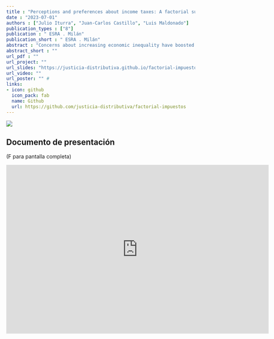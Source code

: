 ```yaml
---
title : "Perceptions and preferences about income taxes: A factorial survey approach"
date : "2023-07-01"
authors : ["Julio Iturra", "Juan-Carlos Castillo", "Luis Maldonado"]
publication_types : ["8"]
publication : " ESRA . Milán"
publication_short : " ESRA . Milán"
abstract : "Concerns about increasing economic inequality have boosted the research on public perceptions and preferences related to salaries, social welfare, meritocracy, subjective status, and taxes. Traditional survey questions addressing this last topic generally rely on single-item Likert scales that ask to what extent respondents agree with the amount of taxes that are/should be paid by, for example, themselves, the poor, or the rich. Nevertheless, what respondents take into account when making judgments about just taxes remains largely unclear. The present study aims to shed light on how perceptions and preferences about taxes are related to specific characteristics of the presented (stimulus) case. Based on a two-wave factorial survey design in Chile in 2019 (N=1,470) we evaluated the role of characteristics such as gender, age, childcare, education, income, and family background on the perception and evaluation of a just income tax. The models were estimated in a multilevel framework, in which vignettes are nested within respondents in order to assess the influence of the vignette’s attributes on perceived and preferred income tax. Preliminary results show that respondents tend to be well-informed and accurate about Chile's income tax levels. The vignette's household income is the most relevant attribute in explaining the perceived and preferred income tax, showing a robust positive effect. On the other hand, neither the respondent's educational level nor household income influences perceived and preferred income tax. The study was pre-registered in the Open Science Framework: https://osf.io/vpz86"
abstract_short : ""
url_pdf : ""  
url_project: "" 
url_slides: "https://justicia-distributiva.github.io/factorial-impuestos/presentations/ESRA-milan-2023/presentation-esra-2023.html#1" 
url_video: "" 
url_poster: "" # 
links: 
- icon: github 
  icon_pack: fab 
  name: Github 
  url: https://github.com/justicia-distributiva/factorial-impuestos
---
```

![](https://justicia-distributiva.github.io/brechas-genero/presentations/ESRA2023/images/ESRA.png)
## Documento de presentación
(F para pantalla completa)
<iframe width="700"  height="450" src="https://justicia-distributiva.github.io/factorial-impuestos/presentations/ESRA-milan-2023/presentation-esra-2023.html#1" title="Xaringan presentation" frameborder="0" allow="accelerometer; autoplay; clipboard-write; encrypted-media; gyroscope; picture-in-picture" allowfullscreen></iframe>
